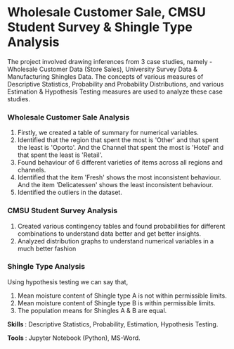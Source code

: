 # Wholesale Customer Sale, CMSU Student Survey & Shingle Type Analysis
The project involved drawing inferences from 3 case studies, namely - Wholesale Customer Data (Store Sales), University Survey Data & Manufacturing Shingles Data. The concepts of various measures of Descriptive Statistics, Probability and Probability Distributions, and various Estimation & Hypothesis Testing measures are used to analyze these case studies.

### Wholesale Customer Sale Analysis
1) Firstly, we created a table of summary for numerical variables.
2) Identified that the region that spent the most is 'Other' and that spent the least is 'Oporto'. And the Channel that spent the most is 'Hotel' and that spent the least is 'Retail'.
3) Found behaviour of 6 different varieties of items across all regions and channels.
4) Identified that the item 'Fresh' shows the most inconsistent behaviour. And the item 'Delicatessen' shows the least inconsistent behaviour.
5) Identified the outliers in the dataset.

### CMSU Student Survey Analysis
1) Created various contingency tables and found probabilities for different combinations to understand data better and get better insights.
2) Analyzed distribution graphs to understand numerical variables in a much better fashion

### Shingle Type Analysis
Using hypothesis testing we can say that,
1) Mean moisture content of Shingle type A is not within permissible limits.
2) Mean moisture content of Shingle type B is within permissible limits.
3) The population means for Shingles A & B are equal.

<B> Skills </B>: Descriptive Statistics, Probability, Estimation, Hypothesis Testing.

<B> Tools </B>: Jupyter Notebook (Python), MS-Word.
